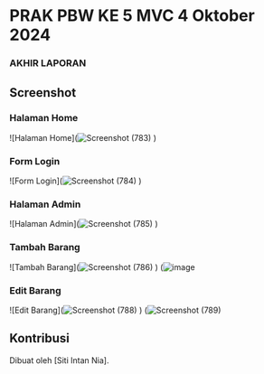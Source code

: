 <h1>PRAK PBW KE 5 MVC 4 Oktober 2024</h1>

### AKHIR LAPORAN

## Screenshot

### Halaman Home
![Halaman Home](![Screenshot (783)](https://github.com/user-attachments/assets/9a66b0a8-6839-41a7-a72e-c5e62e404a41)
)

### Form Login
![Form Login](![Screenshot (784)](https://github.com/user-attachments/assets/39818af4-4e47-49b0-8dae-498976b8963a)
)

### Halaman Admin
![Halaman Admin](![Screenshot (785)](https://github.com/user-attachments/assets/6d5c81e1-8e53-419c-9f69-d29729e46942)
)

### Tambah Barang
![Tambah Barang](![Screenshot (786)](https://github.com/user-attachments/assets/26abc5b2-bce4-4b57-811f-946973b6ac2f)
)
(![image](https://github.com/user-attachments/assets/2c7b8990-c14e-43fd-ba42-2ff7688783da)


### Edit Barang
![Edit Barang](![Screenshot (788)](https://github.com/user-attachments/assets/e2965023-74d4-4f6d-9026-99ad5ad307bc)
)
(![Screenshot (789)](https://github.com/user-attachments/assets/57cf8ef0-7bba-41f1-9523-b19a79a8e4f3)


## Kontribusi

Dibuat oleh [Siti Intan Nia].


